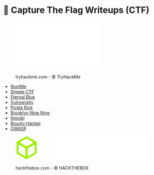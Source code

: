 # 🚩 Capture The Flag Writeups (CTF)

<div align="left" data-full-width="true">

<figure><img src=".gitbook/assets/spaces_EhofjMfYbx3gOUSReXD7_uploads_git-blob-d6717517efcd6cf2abc36234ddf89ae069267bc7_image-20230205151515316 (1).webp" alt=""><figcaption><p>tryhackme.com - © TryHackMe</p></figcaption></figure>

</div>

* [RootMe](rootme.md)
* [Simple CTF](simple-ctf.md)
* [Eternal Blue](eternal-blue.md)
* [Vulnversity](vulnversity.md)
* [Pickle Rick](pickle-rick.md)
* [Brooklyn Nine Nine](brooklyn-nine-nine.md)
* [Kenobi](kenobi.md)
* [Bounty Hacker](bounty-hacker.md)
* [OWASP](owasp/)



<div align="left">

<figure><img src=".gitbook/assets/spaces_EhofjMfYbx3gOUSReXD7_uploads_git-blob-4d6d836c187ed06d910d94a8c98eab79e10bce11_logo-htb2 (1).webp" alt=""><figcaption><p>hackthebox.com - © HACKTHEBOX</p></figcaption></figure>

</div>
